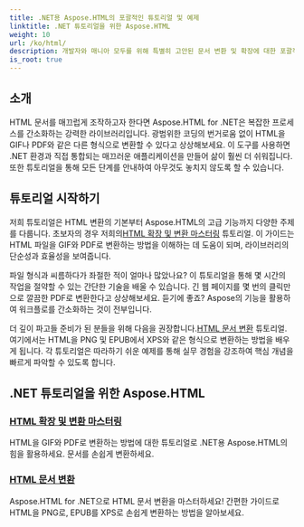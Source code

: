 ```yaml
---
title: .NET용 Aspose.HTML의 포괄적인 튜토리얼 및 예제
linktitle: .NET 튜토리얼을 위한 Aspose.HTML
weight: 10
url: /ko/html/
description: 개발자와 매니아 모두를 위해 특별히 고안된 문서 변환 및 확장에 대한 포괄적인 튜토리얼을 통해 .NET용 Aspose.HTML의 잠재력을 활용해보세요.
is_root: true
---
```

## 소개

HTML 문서를 매끄럽게 조작하고자 한다면 Aspose.HTML for .NET은 복잡한 프로세스를 간소화하는 강력한 라이브러리입니다. 광범위한 코딩의 번거로움 없이 HTML을 GIF나 PDF와 같은 다른 형식으로 변환할 수 있다고 상상해보세요. 이 도구를 사용하면 .NET 환경과 직접 통합되는 매끄러운 애플리케이션을 만들어 삶이 훨씬 더 쉬워집니다. 또한 튜토리얼을 통해 모든 단계를 안내하여 아무것도 놓치지 않도록 할 수 있습니다.

## 튜토리얼 시작하기

 저희 튜토리얼은 HTML 변환의 기본부터 Aspose.HTML의 고급 기능까지 다양한 주제를 다룹니다. 초보자의 경우 저희의[HTML 확장 및 변환 마스터링](./mastering-html-extensions-and-conversions/) 튜토리얼. 이 가이드는 HTML 파일을 GIF와 PDF로 변환하는 방법을 이해하는 데 도움이 되며, 라이브러리의 단순성과 효율성을 보여줍니다. 

파일 형식과 씨름하다가 좌절한 적이 얼마나 많았나요? 이 튜토리얼을 통해 몇 시간의 작업을 절약할 수 있는 간단한 기술을 배울 수 있습니다. 긴 웹 페이지를 몇 번의 클릭만으로 깔끔한 PDF로 변환한다고 상상해보세요. 듣기에 좋죠? Aspose의 기능을 활용하여 워크플로를 간소화하는 것이 전부입니다.

 더 깊이 파고들 준비가 된 분들을 위해 다음을 권장합니다.[HTML 문서 변환](./converting-html-documents/) 튜토리얼. 여기에서는 HTML을 PNG 및 EPUB에서 XPS와 같은 형식으로 변환하는 방법을 배우게 됩니다. 각 튜토리얼은 따라하기 쉬운 예제를 통해 실무 경험을 강조하여 핵심 개념을 빠르게 파악할 수 있도록 합니다. 

## .NET 튜토리얼을 위한 Aspose.HTML
### [HTML 확장 및 변환 마스터링](./mastering-html-extensions-and-conversions/)
HTML을 GIF와 PDF로 변환하는 방법에 대한 튜토리얼로 .NET용 Aspose.HTML의 힘을 활용하세요. 문서를 손쉽게 변환하세요.
### [HTML 문서 변환](./converting-html-documents/)
Aspose.HTML for .NET으로 HTML 문서 변환을 마스터하세요! 간편한 가이드로 HTML을 PNG로, EPUB를 XPS로 손쉽게 변환하는 방법을 알아보세요.
